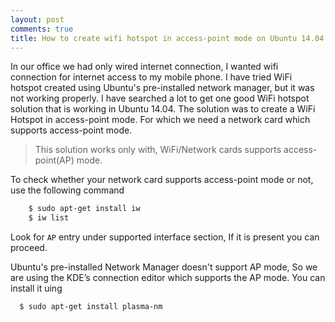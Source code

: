 ```yaml
---
layout: post
comments: true
title: How to create wifi hotspot in access-point mode on Ubuntu 14.04
---
```


In our office we had only wired internet connection, I wanted wifi connection for internet access to my mobile phone. I have tried WiFi hotspot created using Ubuntu's pre-installed network manager, but it was not working properly.
I have searched a lot to get one good WiFi hotspot solution that is working in Ubuntu 14.04.
The solution was to create a WiFi Hotspot in access-point mode. For which we need a network card which supports access-point mode.

> This solution works only with, WiFi/Network cards supports access-point(AP) mode.

To check whether your network card supports access-point mode or not, use the following command

```sh
    $ sudo apt-get install iw
    $ iw list
```
Look for  `AP` entry under supported interface section, If it is present you can proceed.

Ubuntu's pre-installed Network Manager doesn't support AP mode, So we are using the KDE’s connection editor which supports the AP mode. You can install it uing

```sh
  $ sudo apt-get install plasma-nm
```
